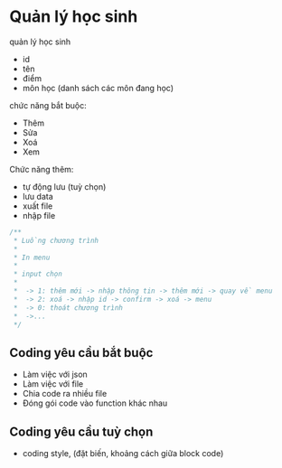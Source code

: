 # Quản lý học sinh

quản lý học sinh
  - id
  - tên
  - điểm
  - môn học (danh sách các môn đang học)

chức năng bắt buộc:
  - Thêm
  - Sửa
  - Xoá
  - Xem

Chức năng thêm:
  - tự động lưu (tuỳ chọn)
  - lưu data
  - xuất file
  - nhập file

```php
/**
 * Luồng chương trình
 * 
 * In menu
 * 
 * input chọn
 * 
 *  -> 1: thêm mới -> nhập thông tin -> thêm mới -> quay về menu
 *  -> 2: xoá -> nhập id -> confirm -> xoá -> menu
 *  -> 0: thoát chương trình
 *  ->...
 */
```

## Coding yêu cầu bắt buộc

- Làm việc với json
- Làm việc với file
- Chia code ra nhiều file
- Đóng gói code vào function khác nhau

## Coding yêu cầu tuỳ chọn
- coding style, (đặt biến, khoảng cách giữa block code)
